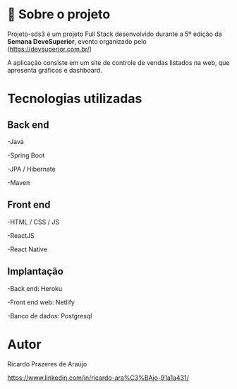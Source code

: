 # :full_moon_with_face: Sobre o projeto

Projeto-sds3 é um projeto Full Stack desenvolvido durante a 5º edição da **Semana DeveSuperior**, evento organizado pelo (https://devsuperior.com.br/)

A aplicação consiste em um site de controle de vendas listados na web, que apresenta gráficos e dashboard.

# Tecnologias utilizadas

## Back end

-Java

-Spring Boot

-JPA / Hibernate

-Maven

## Front end

-HTML / CSS / JS

-ReactJS

-React Native

## Implantação

-Back end: Heroku

-Front end web: Netlify

-Banco de dados: Postgresql

# Autor
Ricardo Prazeres de Araújo

https://www.linkedin.com/in/ricardo-ara%C3%BAjo-91a1a431/

